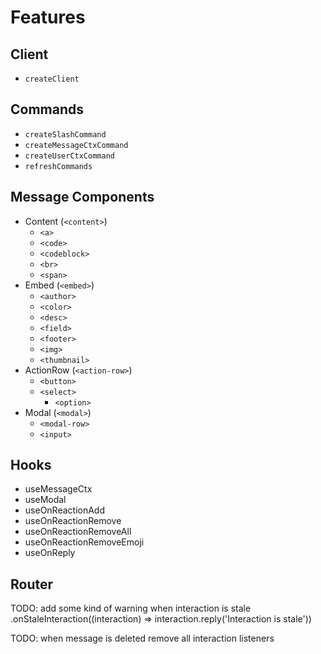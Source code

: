 # Features

## Client

-   `createClient`

## Commands

-   `createSlashCommand`
-   `createMessageCtxCommand`
-   `createUserCtxCommand`
-   `refreshCommands`

## Message Components

-   Content (`<content>`)
    -   `<a>`
    -   `<code>`
    -   `<codeblock>`
    -   `<br>`
    -   `<span>`
-   Embed (`<embed>`)
    -   `<author>`
    -   `<color>`
    -   `<desc>`
    -   `<field>`
    -   `<footer>`
    -   `<img>`
    -   `<thumbnail>`
-   ActionRow (`<action-row>`)
    -   `<button>`
    -   `<select>`
        -   `<option>`
-   Modal (`<modal>`)
    -   `<modal-row>`
    -   `<input>`

## Hooks

-   useMessageCtx
-   useModal
-   useOnReactionAdd
-   useOnReactionRemove
-   useOnReactionRemoveAll
-   useOnReactionRemoveEmoji
-   useOnReply

## Router

TODO: add some kind of warning when interaction is stale
.onStaleInteraction((interaction) => interaction.reply('Interaction is stale'))

TODO: when message is deleted
remove all interaction listeners
